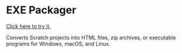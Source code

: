 # EXE Packager

<a href="https://nether-quest.github.io/exe-packager/">Click here to try it.</a>

Converts Scratch projects into HTML files, zip archives, or executable programs for Windows, macOS, and Linux.
